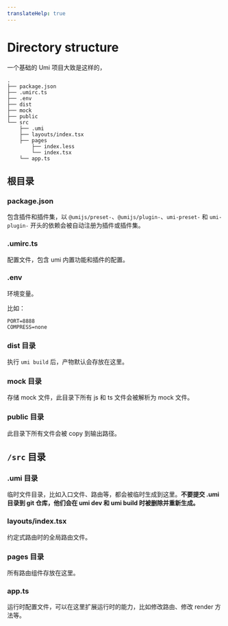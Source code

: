 ```yaml
---
translateHelp: true
---
```


# Directory structure


一个基础的 Umi 项目大致是这样的，

	.
	├── package.json
	├── .umirc.ts
	├── .env
	├── dist
	├── mock
	├── public
	└── src
	    ├── .umi
	    ├── layouts/index.tsx
	    ├── pages
	        ├── index.less
	        └── index.tsx
	    └── app.ts

## 根目录

### package.json

包含插件和插件集，以 `@umijs/preset-`、`@umijs/plugin-`、`umi-preset-` 和 `umi-plugin-` 开头的依赖会被自动注册为插件或插件集。

### .umirc.ts

配置文件，包含 umi 内置功能和插件的配置。

### .env

环境变量。

比如：

	PORT=8888
	COMPRESS=none

### dist 目录

执行 `umi build` 后，产物默认会存放在这里。

### mock 目录

存储 mock 文件，此目录下所有 js 和 ts 文件会被解析为 mock 文件。

### public 目录

此目录下所有文件会被 copy 到输出路径。

## `/src` 目录

### .umi 目录

临时文件目录，比如入口文件、路由等，都会被临时生成到这里。**不要提交 .umi 目录到 git 仓库，他们会在 umi dev 和 umi build 时被删除并重新生成。**

### layouts/index.tsx

约定式路由时的全局路由文件。

### pages 目录

所有路由组件存放在这里。

### app.ts

运行时配置文件，可以在这里扩展运行时的能力，比如修改路由、修改 render 方法等。
